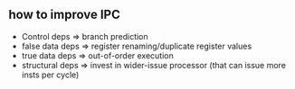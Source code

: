 ## how to improve IPC
-	Control deps => branch prediction
-	false data deps => register renaming/duplicate register values
-	true data deps => out-of-order execution
-	structural deps => invest in wider-issue processor (that can issue more insts per cycle)
